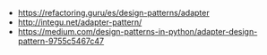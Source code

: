 * https://refactoring.guru/es/design-patterns/adapter
* http://integu.net/adapter-pattern/
* https://medium.com/design-patterns-in-python/adapter-design-pattern-9755c5467c47

